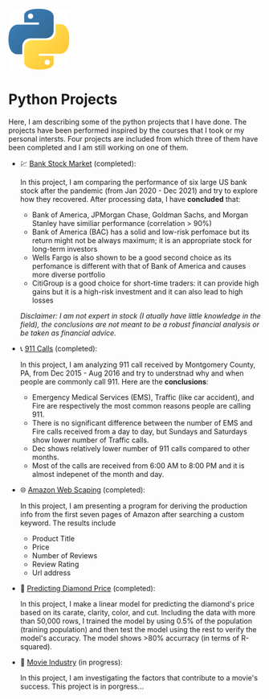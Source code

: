 ![alt text](PythonLogo.png)

# Python Projects
Here, I am describing some of the python projects that I have done. The projects have been performed inspired by the courses that I took or my personal intersts. 
Four projects are included from which three of them have been completed and I am still working on one of them. 
  * :chart: [Bank Stock Market](https://github.com/HamedHeli/PythonProjects/blob/016d47925324a5e1714614c3592f54bab88cb5ab/Bank%20Stock%20Market/Bank%20Stock%20After%20Covid%20.ipynb) (completed): 
      
      In this project, I am comparing the performance of six large US bank stock after the pandemic (from Jan 2020 - Dec 2021) and try to explore how they recovered. After processing data, I have **concluded** that:
 
    * Bank of America, JPMorgan Chase, Goldman Sachs, and Morgan Stanley have similiar performance (correlation > 90%) 
    * Bank of America (BAC) has a solid and low-risk perfomace but its return might not be always maximum; it is an appropriate stock for long-term investors
    * Wells Fargo is also shown to be a good second choice as its perfomance is different with that of Bank of America and causes more diverse portfolio
    * CitiGroup is a good choice for short-time traders: it can provide high gains but it is a high-risk investment and it can also lead to high losses

    *Disclaimer: I am not expert in stock (I atually have little knowledge in the field), the conclusions are not meant to be a robust financial analysis or be taken as financial advice.*
    
    
 * :telephone_receiver: [911 Calls](https://github.com/HamedHeli/PythonProjects/blob/016d47925324a5e1714614c3592f54bab88cb5ab/911%20Calls%20(Capstone%20Project)/911%20Calls%20(Capstone%20Project).ipynb) (completed): 
      
      In this project, I am analyzing 911 call received by Montgomery County, PA, from Dec 2015 - Aug 2016 and try to understnad why and when people are commonly call 911. Here are the **conclusions**:

    * Emergency Medical Services (EMS), Traffic (like car accident), and Fire are respectively the most common reasons people are calling 911. 
    * There is no significant difference between the number of EMS and Fire calls received from a day to day, but Sundays and Saturdays show lower number of Traffic calls.
    * Dec shows relatively lower number of 911 calls compared to other months. 
    * Most of the calls are received from 6:00 AM to 8:00 PM and it is almost indepenet of the month and day.

* :globe_with_meridians: [Amazon Web Scaping](https://github.com/HamedHeli/PythonProjects/blob/37792adc18700fac596ed54ea407afd143dd8ef5/Website%20Scraping/Amazon/Amazon%20Scraping.ipynb) (completed): 
    
    In this project, I am presenting a program for deriving the production info from the first seven pages of Amazon after searching a custom keyword. The results include 
    
    * Product Title
    * Price
    * Number of Reviews
    * Review Rating
    * Url address

* :large_blue_diamond: [Predicting Diamond Price](https://github.com/HamedHeli/PythonProjects/blob/46277ecc58503aac627bd7b8324f323173c4108d/Diamond/Diamond.ipynb) (completed): 
      
   In this project, I make a linear model for predicting the diamond's price based on its carate, clarity, color, and cut. Including the data with more than 50,000 rows, I trained the model by using 0.5% of the population (training population) and then test the model using the rest to verify the model's accuracy. The model shows >80% accurracy (in terms of R-squared).   


* :movie_camera: [Movie Industry](https://github.com/HamedHeli/PythonProjects/blob/a33ce30fafd909651f29d5ed2a271c7410014c4a/Factors%20of%20Earning%20in%20Movies%20(Correlation)/Factors%20of%20Earning%20in%20Movies.ipynb) (in progress): 
    
    In this project, I am investigating the factors that contribute to a movie's success. This project is in porgress...



